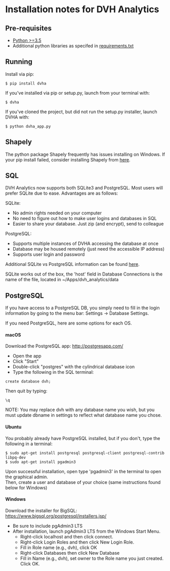 # Installation notes for DVH Analytics

## Pre-requisites
 - [Python >=3.5](https://www.python.org/downloads/release)
 - Additional python libraries as specifed in 
 [requirements.txt](https://github.com/cutright/DVH-Analytics-Desktop/blob/master/requirements.txt)

## Running
Install via pip:
~~~
$ pip install dvha
~~~
If you've installed via pip or setup.py, launch from your terminal with:
~~~
$ dvha
~~~
If you've cloned the project, but did not run the setup.py installer, launch DVHA with:
~~~
$ python dvha_app.py
~~~

## Shapely
The python package Shapely frequently has issues installing on Windows. If your pip install failed, consider installing 
Shapely from [here](https://www.lfd.uci.edu/~gohlke/pythonlibs/#shapely).

## SQL
DVH Analytics now supports both SQLite3 and PostgreSQL. Most users will prefer SQLite due to ease. Advantages are as follows:  
      
SQLite:  
* No admin rights needed on your computer
* No need to figure out how to make user logins and databases in SQL
* Easier to share your database. Just zip (and encrypt), send to colleague  
  
PostgreSQL:  
* Supports multiple instances of DVHA accessing the database at once
* Database may be housed remotely (just need the accessible IP address)
* Supports user login and password

Additional SQLite vs PostgreSQL information can be found [here](https://tableplus.com/blog/2018/08/sqlite-vs-postgresql-which-database-to-use-and-why.html).

SQLite works out of the box, the 'host' field in Database Connections is the name of the file, located in ~/Apps/dvh_analytics/data

## PostgreSQL
If you have access to a PostgreSQL DB, you simply need to fill in the login information by going to 
the menu bar: Settings -> Database Settings.

If you need PostgreSQL, here are some options for each OS.

#### macOS
Download the PostgreSQL app: http://postgresapp.com/  
 - Open the app
 - Click "Start"
 - Double-click "postgres" with the cylindrical database icon
 - Type the following in the SQL terminal:
~~~~
create database dvh;
~~~~
Then quit by typing:
~~~~
\q
~~~~

NOTE: You may replace dvh with any database name you wish, but you must update dbname in settings to reflect what 
database name you chose.  

#### Ubuntu
You probably already have PostgreSQL installed, but if you don't, type the following in a terminal:
~~~~
$ sudo apt-get install postgresql postgresql-client postgresql-contrib libpq-dev
$ sudo apt-get install pgadmin3
~~~~
Upon successful installation, open type 'pgadmin3' in the terminal to open the graphical admin.  
Then, create a user and database of your choice (same instructions found below for Windows)

#### Windows
Download the installer for BigSQL: https://www.bigsql.org/postgresql/installers.jsp/

 - Be sure to include pgAdmin3 LTS
 - After installation, launch pgAdmin3 LTS from the Windows Start Menu.
   - Right-click localhost and then click connect.
   - Right-click Login Roles and then click New Login Role.
   - Fill in Role name (e.g., dvh), click OK
   - Right-click Databases then click New Database
   - Fill in Name (e.g., dvh), set owner to the Role name you just created. Click OK.
